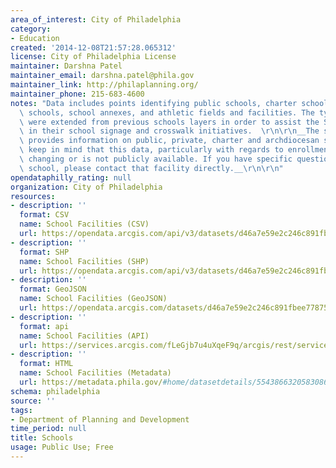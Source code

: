 ```yaml
---
area_of_interest: City of Philadelphia
category:
- Education
created: '2014-12-08T21:57:28.065312'
license: City of Philadelphia License
maintainer: Darshna Patel
maintainer_email: darshna.patel@phila.gov
maintainer_link: http://philaplanning.org/
maintainer_phone: 215-683-4600
notes: "Data includes points identifying public schools, charter schools, many private\
  \ schools, school annexes, and athletic fields and facilities. The types of data\
  \ were extended from previous schools layers in order to assist the Streets Department\
  \ in their school signage and crosswalk initiatives.  \r\n\r\n__The schools layer\
  \ provides information on public, private, charter and archdiocesan schools. Please\
  \ keep in mind that this data, particularly with regards to enrollment, is constantly\
  \ changing or is not publicly available. If you have specific questions about a\
  \ school, please contact that facility directly.__\r\n\r\n"
opendataphilly_rating: null
organization: City of Philadelphia
resources:
- description: ''
  format: CSV
  name: School Facilities (CSV)
  url: https://opendata.arcgis.com/api/v3/datasets/d46a7e59e2c246c891fbee778759717e_0/downloads/data?format=csv&spatialRefId=4326
- description: ''
  format: SHP
  name: School Facilities (SHP)
  url: https://opendata.arcgis.com/api/v3/datasets/d46a7e59e2c246c891fbee778759717e_0/downloads/data?format=shp&spatialRefId=4326
- description: ''
  format: GeoJSON
  name: School Facilities (GeoJSON)
  url: https://opendata.arcgis.com/datasets/d46a7e59e2c246c891fbee778759717e_0.geojson
- description: ''
  format: api
  name: School Facilities (API)
  url: https://services.arcgis.com/fLeGjb7u4uXqeF9q/arcgis/rest/services/Schools/FeatureServer/0/query?outFields=*&where=1%3D1
- description: ''
  format: HTML
  name: School Facilities (Metadata)
  url: https://metadata.phila.gov/#home/datasetdetails/5543866320583086178c4ef1/
schema: philadelphia
source: ''
tags:
- Department of Planning and Development
time_period: null
title: Schools
usage: Public Use; Free
---
```

